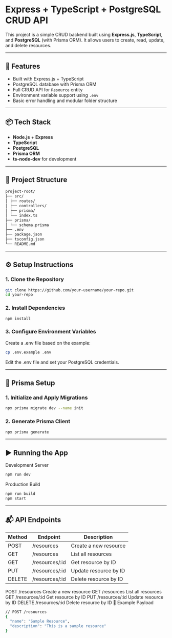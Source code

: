 # Express + TypeScript + PostgreSQL CRUD API

This project is a simple CRUD backend built using **Express.js**, **TypeScript**, and **PostgreSQL** (with Prisma ORM). It allows users to create, read, update, and delete resources.

---

## 🚀 Features

- Built with Express.js + TypeScript
- PostgreSQL database with Prisma ORM
- Full CRUD API for `Resource` entity
- Environment variable support using `.env`
- Basic error handling and modular folder structure

---

## 📦 Tech Stack

- **Node.js** + **Express**
- **TypeScript**
- **PostgreSQL**
- **Prisma ORM**
- **ts-node-dev** for development

---

## 📁 Project Structure

```bash
project-root/
├── src/
│ ├── routes/
│ ├── controllers/
│ ├── prisma/
│ └── index.ts
├── prisma/
│ └── schema.prisma
├── .env
├── package.json
├── tsconfig.json
└── README.md
```

---

## ⚙️ Setup Instructions

### 1. Clone the Repository

```bash
git clone https://github.com/your-username/your-repo.git
cd your-repo
```

### 2. Install Dependencies
```bash
npm install
```

### 3. Configure Environment Variables

Create a .env file based on the example:

```bash
cp .env.example .env
```

Edit the .env file and set your PostgreSQL credentials.

---

## 🧱 Prisma Setup
### 1. Initialize and Apply Migrations
```bash
npx prisma migrate dev --name init
```

### 2. Generate Prisma Client
```bash
npx prisma generate
```

---

## ▶️ Running the App
Development Server
```bash
npm run dev
```

Production Build
```bash
npm run build
npm start
```
---

## 📬 API Endpoints
| Method        | Endpoint         | Description             |
| ------------- | ---------------- | ----------------------- |
| POST          | /resources       | Create a new resource   |
| GET           | /resources       | List all resources      |
| GET           | /resources/:id   | Get resource by ID      |
| PUT           | /resources/:id   | Update resource by ID   |
| DELETE        | /resources/:id   | Delete resource by ID   |

POST	/resources	Create a new resource
GET	/resources	List all resources
GET	/resources/:id	Get resource by ID
PUT	/resources/:id	Update resource by ID
DELETE	/resources/:id	Delete resource by ID
📌 Example Payload
```bash
// POST /resources
{
  "name": "Sample Resource",
  "description": "This is a sample resource"
}
```
